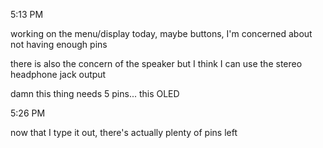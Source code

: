 5:13 PM

working on the menu/display today, maybe buttons, I'm concerned about not having enough pins

there is also the concern of the speaker but I think I can use the stereo headphone jack output

damn this thing needs 5 pins... this OLED

5:26 PM

now that I type it out, there's actually plenty of pins left
